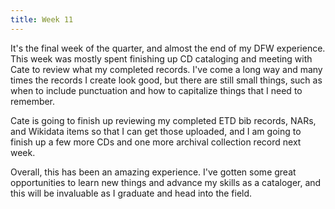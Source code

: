 ```yaml
---
title: Week 11
---
```


It's the final week of the quarter, and almost the end of my DFW experience. This week was mostly spent finishing up CD cataloging and meeting with Cate to review what my completed records. I've come a long way and many times the records I create look good, but there are still small things, such as when to include punctuation and how to capitalize things that I need to remember. 

Cate is going to finish up reviewing my completed ETD bib records, NARs, and Wikidata items so that I can get those uploaded, and I am going to finish up a few more CDs and one more archival collection record next week.

Overall, this has been an amazing experience. I've gotten some great opportunities to learn new things and advance my skills as a cataloger, and this will be invaluable as I graduate and head into the field. 